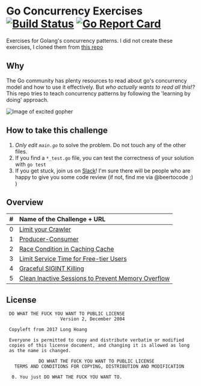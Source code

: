 # Go Concurrency Exercises [![Build Status](https://travis-ci.org/mindworker/go-concurrency-exercises.svg?branch=master)](https://travis-ci.org/mindworker/go-concurrency-exercises) [![Go Report Card](https://goreportcard.com/badge/github.com/mindworker/go-concurrency-exercises)](https://goreportcard.com/report/github.com/mindworker/go-concurrency-exercises)
Exercises for Golang's concurrency patterns. I did not create these exercises, I cloned them from [this repo](https://github.com/loong/go-concurrency-exercises)

## Why
The Go community has plenty resources to read about go's concurrency model and how to use it effectively. But *who actually wants to read all this*!? This repo tries to teach concurrency patterns by following the 'learning by doing' approach.

![Image of excited gopher](https://golang.org/doc/gopher/pkg.png)

## How to take this challenge
1. *Only edit `main.go`* to solve the problem. Do not touch any of the other files.
2. If you find a `*_test.go` file, you can test the correctness of your solution with `go test`
3. If you get stuck, join us on [Slack](https://gophersinvite.herokuapp.com/)! I'm sure there will be people who are happy to give you some code review (if not, find me via @beertocode ;) )

## Overview
| # | Name of the Challenge + URL           | 
| - |:-------------|
| 0 | [Limit your Crawler](https://github.com/mindworker/go-concurrency-exercises/tree/master/0-limit-crawler) |
| 1 | [Producer-Consumer](https://github.com/mindworker/go-concurrency-exercises/tree/master/1-producer-consumer)  |
| 2 | [Race Condition in Caching Cache](https://github.com/mindworker/go-concurrency-exercises/tree/master/2-race-in-cache#race-condition-in-caching-szenario)  |
| 3 | [Limit Service Time for Free-tier Users](https://github.com/mindworker/go-concurrency-exercises/tree/master/3-limit-service-time)  |
| 4 | [Graceful SIGINT Killing](https://github.com/mindworker/go-concurrency-exercises/tree/master/4-graceful-sigint)  |
| 5 | [Clean Inactive Sessions to Prevent Memory Overflow](https://github.com/mindworker/go-concurrency-exercises/tree/master/5-session-cleaner)  |

## License

```
 DO WHAT THE FUCK YOU WANT TO PUBLIC LICENSE 
                    Version 2, December 2004 

 Copyleft from 2017 Long Hoang

 Everyone is permitted to copy and distribute verbatim or modified 
 copies of this license document, and changing it is allowed as long 
 as the name is changed.

            DO WHAT THE FUCK YOU WANT TO PUBLIC LICENSE 
   TERMS AND CONDITIONS FOR COPYING, DISTRIBUTION AND MODIFICATION 

  0. You just DO WHAT THE FUCK YOU WANT TO.
```